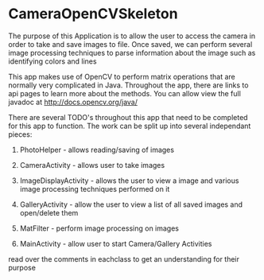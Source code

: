 # CameraOpenCVSkeleton

The purpose of this Application is to allow the user to access the camera in order to take and save images to file.
Once saved, we can perform several image processing techniques to parse information about the image such as identifying colors and lines

This app makes use of OpenCV to perform matrix operations that are normally very complicated in Java. 
Throughout the app, there are links to api pages to learn more about the methods. 
You can allow view the full javadoc at http://docs.opencv.org/java/

There are several TODO's throughout this app that need to be completed for this app to function. 
The work can be split up into several independant pieces:

1) PhotoHelper - allows reading/saving of images

2) CameraActivity - allows user to take images

3) ImageDisplayActivity - allows the user to view a image and various image processing techniques performed on it

4) GalleryActivity - allow the user to view a list of all saved images and open/delete them

5) MatFilter - perform image processing on images

6) MainActivity - allow user to start Camera/Gallery Activities 

read over the comments in eachclass to get an understanding for their purpose

